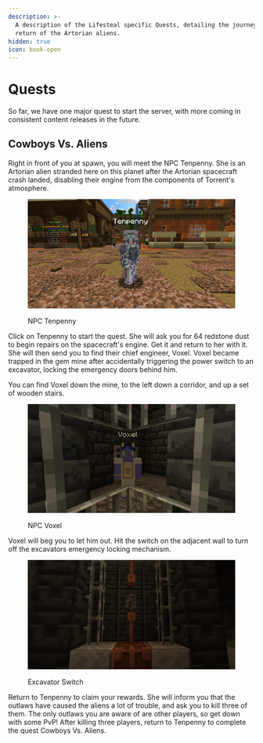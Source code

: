 ```yaml
---
description: >-
  A description of the Lifesteal specific Quests, detailing the journey of the
  return of the Artorian aliens.
hidden: true
icon: book-open
---
```


# Quests

So far, we have one major quest to start the server, with more coming in consistent content releases in the future.

## Cowboys Vs. Aliens

Right in front of you at spawn, you will meet the NPC Tenpenny. She is an Artorian alien stranded here on this planet after the Artorian spacecraft crash landed, disabling their engine from the components of Torrent's atmosphere.

<figure><img src="../.gitbook/assets/2024-11-03_18.05.27.png" alt=""><figcaption><p>NPC Tenpenny</p></figcaption></figure>

Click on Tenpenny to start the quest. She will ask you for 64 redstone dust to begin repairs on the spacecraft's engine. Get it and return to her with it. She will then send you to find their chief engineer, Voxel. Voxel became trapped in the gem mine after accidentally triggering the power switch to an excavator, locking the emergency doors behind him.

You can find Voxel down the mine, to the left down a corridor, and up a set of wooden stairs.

<figure><img src="../.gitbook/assets/2024-11-03_18.06.58.png" alt=""><figcaption><p>NPC Voxel</p></figcaption></figure>

Voxel will beg you to let him out. Hit the switch on the adjacent wall to turn off the excavators emergency locking mechanism.

<figure><img src="../.gitbook/assets/2024-11-03_18.07.02.png" alt=""><figcaption><p>Excavator Switch</p></figcaption></figure>

Return to Tenpenny to claim your rewards. She will inform you that the outlaws have caused the aliens a lot of trouble, and ask you to kill three of them. The only outlaws you are aware of are other players, so get down with some PvP! After killing three players, return to Tenpenny to complete the quest Cowboys Vs. Aliens.
